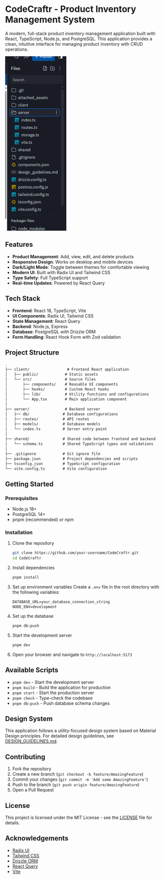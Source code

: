 # CodeCraftr - Product Inventory Management System

A modern, full-stack product inventory management application built with React, TypeScript, Node.js, and PostgreSQL. This application provides a clean, intuitive interface for managing product inventory with CRUD operations.

![Application Screenshot](./attached_assets/Screenshot%202025-09-15%20224328_1757956428687.png)

## Features

- **Product Management**: Add, view, edit, and delete products
- **Responsive Design**: Works on desktop and mobile devices
- **Dark/Light Mode**: Toggle between themes for comfortable viewing
- **Modern UI**: Built with Radix UI and Tailwind CSS
- **Type Safety**: Full TypeScript support
- **Real-time Updates**: Powered by React Query

## Tech Stack

- **Frontend**: React 18, TypeScript, Vite
- **UI Components**: Radix UI, Tailwind CSS
- **State Management**: React Query
- **Backend**: Node.js, Express
- **Database**: PostgreSQL with Drizzle ORM
- **Form Handling**: React Hook Form with Zod validation

## Project Structure

```
.
├── client/                 # Frontend React application
│   ├── public/            # Static assets
│   └── src/               # Source files
│       ├── components/    # Reusable UI components
│       ├── hooks/         # Custom React hooks
│       ├── lib/           # Utility functions and configurations
│       └── App.tsx        # Main application component
│
├── server/                # Backend server
│   ├── db/               # Database configurations
│   ├── routes/           # API routes
│   ├── models/           # Database models
│   └── index.ts          # Server entry point
│
├── shared/               # Shared code between frontend and backend
│   └── schema.ts         # Shared TypeScript types and validations
│
├── .gitignore            # Git ignore file
├── package.json          # Project dependencies and scripts
├── tsconfig.json         # TypeScript configuration
└── vite.config.ts        # Vite configuration
```

## Getting Started

### Prerequisites

- Node.js 18+
- PostgreSQL 14+
- pnpm (recommended) or npm

### Installation

1. Clone the repository
   ```bash
   git clone https://github.com/your-username/CodeCraftr.git
   cd CodeCraftr
   ```

2. Install dependencies
   ```bash
   pnpm install
   ```

3. Set up environment variables
   Create a `.env` file in the root directory with the following variables:
   ```env
   DATABASE_URL=your_database_connection_string
   NODE_ENV=development
   ```

4. Set up the database
   ```bash
   pnpm db:push
   ```

5. Start the development server
   ```bash
   pnpm dev
   ```

6. Open your browser and navigate to `http://localhost:5173`

## Available Scripts

- `pnpm dev` - Start the development server
- `pnpm build` - Build the application for production
- `pnpm start` - Start the production server
- `pnpm check` - Type-check the codebase
- `pnpm db:push` - Push database schema changes

## Design System

This application follows a utility-focused design system based on Material Design principles. For detailed design guidelines, see [DESIGN_GUIDELINES.md](./design_guidelines.md).

## Contributing

1. Fork the repository
2. Create a new branch (`git checkout -b feature/AmazingFeature`)
3. Commit your changes (`git commit -m 'Add some AmazingFeature'`)
4. Push to the branch (`git push origin feature/AmazingFeature`)
5. Open a Pull Request

## License

This project is licensed under the MIT License - see the [LICENSE](LICENSE) file for details.

## Acknowledgements

- [Radix UI](https://www.radix-ui.com/)
- [Tailwind CSS](https://tailwindcss.com/)
- [Drizzle ORM](https://orm.drizzle.team/)
- [React Query](https://tanstack.com/query/latest/)
- [Vite](https://vitejs.dev/)
